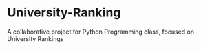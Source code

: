 # University-Ranking

A collaborative project for Python Programming class, focused on University Rankings
